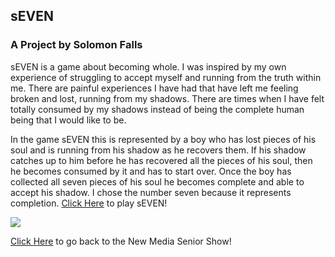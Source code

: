 ## sEVEN
### A Project by Solomon Falls

sEVEN is a game about becoming whole. I was inspired by my own experience of struggling to accept myself and running from the truth within me.  There are painful experiences I have had that have left me feeling broken and lost, running from my shadows. There are times when I have felt totally consumed by my shadows instead of being the complete human being that I would like to be. 

In the game sEVEN this is represented by a boy who has lost pieces of his soul and is running from his shadow as he recovers them. If his shadow catches up to him before he has recovered all the pieces of his soul, then he becomes consumed by it and has to start over. Once the boy has collected all seven pieces of his soul he becomes complete and able to accept his shadow. I chose the number seven because it represents completion. [Click Here](https://solomonfalls.itch.io/seven) to play sEVEN!

![]({{site.baseurl}}//sEvEN%20cover.png)

[Click Here](http://www.yourcarsextendedwarranty.com/) to go back to the New Media Senior Show!
